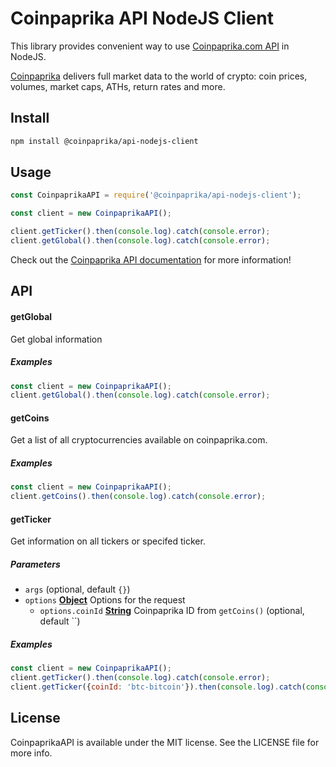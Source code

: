 # Coinpaprika API NodeJS Client

This library provides convenient way to use [Coinpaprika.com API](https://api.coinpaprika.com/) in NodeJS.

[Coinpaprika](https://coinpaprika.com) delivers full market data to the world of crypto: coin prices, volumes, market caps, ATHs, return rates and more.

## Install

```sh
npm install @coinpaprika/api-nodejs-client
```

## Usage

```js
const CoinpaprikaAPI = require('@coinpaprika/api-nodejs-client');

const client = new CoinpaprikaAPI();

client.getTicker().then(console.log).catch(console.error);
client.getGlobal().then(console.log).catch(console.error);
```

Check out the [Coinpaprika API documentation](https://api.coinpaprika.com/) for more information!

## API

#### getGlobal

Get global information

##### Examples
```javascript
const client = new CoinpaprikaAPI();
client.getGlobal().then(console.log).catch(console.error);
```

#### getCoins

Get a list of all cryptocurrencies available on coinpaprika.com.

##### Examples

```javascript
const client = new CoinpaprikaAPI();
client.getCoins().then(console.log).catch(console.error);
```

#### getTicker

Get information on all tickers or specifed ticker.


##### Parameters

-   `args`   (optional, default `{}`)
-   `options` **[Object](https://developer.mozilla.org/docs/Web/JavaScript/Reference/Global_Objects/Object)** Options for the request
    -   `options.coinId` **[String](https://developer.mozilla.org/docs/Web/JavaScript/Reference/Global_Objects/String)** Coinpaprika ID from `getCoins()` (optional, default ``)

##### Examples

```javascript
const client = new CoinpaprikaAPI();
client.getTicker().then(console.log).catch(console.error);
client.getTicker({coinId: 'btc-bitcoin'}).then(console.log).catch(console.error);
```

## License

CoinpaprikaAPI is available under the MIT license. See the LICENSE file for more info.
